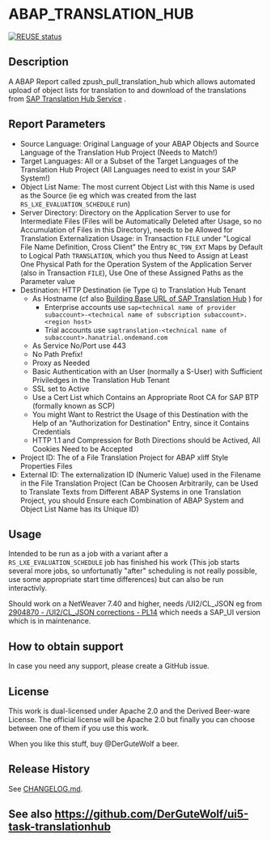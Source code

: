 # ABAP_TRANSLATION_HUB
[![REUSE status](https://api.reuse.software/badge/github.com/DerGuteWolf/ABAP_TRANSLATION_HUB)](https://api.reuse.software/info/github.com/DerGuteWolf/ABAP_TRANSLATION_HUB)

## Description
A ABAP Report called zpush_pull_translation_hub which allows automated upload of object lists for translation to and download of the translations from [SAP Translation Hub Service](https://help.sap.com/viewer/p/SAP_TRANSLATION_HUB) .

## Report Parameters
- Source Language: Original Language of your ABAP Objects and Source Language of the Translation Hub Project (Needs to Match!)
- Target Languages: All or a Subset of the Target Languages of the Translation Hub Project (All Languages need to exist in your SAP System!)
- Object List Name: The most current Object List with this Name is used as the Source (ie eg which was created from the last `RS_LXE_EVALUATION_SCHEDULE` run)
- Server Directory: Directory on the Application Server to use for Intermediate Files (Files will be Automatically Deleted after Usage, so no Accumulation of Files in this Directory), needs to be Allowed for Translation Externalization Usage: in Transaction `FILE` under "Logical File Name Definition, Cross Client" the Entry `BC_T9N_EXT` Maps by Default to Logical Path `TRANSLATION`, which you thus Need to Assign at Least One Physical Path for the Operation System of the Application Server (also in Transaction `FILE`), Use One of these Assigned Paths as the Parameter value
- Destination: HTTP Destination (ie Type `G`) to Translation Hub Tenant
  - As Hostname (cf also [Building Base URL of SAP Translation Hub](https://help.sap.com/viewer/ed6ce7a29bdd42169f5f0d7868bce6eb/Cloud/en-US/3a011fba82644259a2cc3c919863f4b4.html) ) for
    - Enterprise accounts use `sap<technical name of provider subaccount>-<technical name of subscription subaccount>.<region host>`
    - Trial accounts use `saptranslation-<technical name of subaccount>.hanatrial.ondemand.com`
  - As Service No/Port use 443
  - No Path Prefix!
  - Proxy as Needed
  - Basic Authentication with an User (normally a S-User) with Sufficient Priviledges in the Translation Hub Tenant
  - SSL set to Active
  - Use a Cert List which Contains an Appropriate Root CA for SAP BTP (formally known as SCP)
  - You might Want to Restrict the Usage of this Destination with the Help of an "Authorization for Destination" Entry, since it Contains Credentials
  - HTTP 1.1 and Compression for Both Directions should be Actived, All Cookies Need to be Accepted
- Project ID: The <translation project ID> of a File Translation Project for ABAP xliff Style Properties Files
- External ID: The externalization ID (Numeric Value) used in the Filename in the File Translation Project (Can be Choosen Arbitrarily, can be Used to Translate Texts from Different ABAP Systems in one Translation Project, you should Ensure each Combination of ABAP System and Object List Name has its Unique ID)

## Usage
Intended to be run as a job with a variant after a `RS_LXE_EVALUATION_SCHEDULE` job has finished his work (This job starts several more jobs, so unfortunatly "after" scheduling is not really possible, use some appropriate start time differences) but can also be run interactivly.

Should work on a NetWeaver 7.40 and higher, needs /UI2/CL_JSON eg from [2904870 - /UI2/CL_JSON corrections - PL14](https://launchpad.support.sap.com/#/notes/2904870) which needs a SAP_UI version which is in maintenance.

## How to obtain support
In case you need any support, please create a GitHub issue.

## License
This work is dual-licensed under Apache 2.0 and the Derived Beer-ware License. The official license will be Apache 2.0 but finally you can choose between one of them if you use this work.

When you like this stuff, buy @DerGuteWolf a beer.

## Release History
See [CHANGELOG.md](CHANGELOG.md).

## See also https://github.com/DerGuteWolf/ui5-task-translationhub
